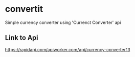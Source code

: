 # convertit
Simple currency converter using 'Currenct Converter' api 

## Link to Api
https://rapidapi.com/apiworker.com/api/currency-converter13
